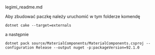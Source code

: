 legimi_readme.md


Aby zbudować paczkę należy uruchomić w tym folderze komendę 
``` 
dotnet cake --target=externals
```

a następnie
```
dotnet pack source/MaterialComponents/MaterialComponents.csproj --configuration Release --output nuget -p:packageVersion=92.1.0
```